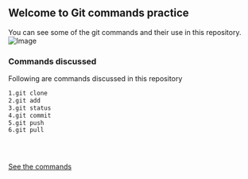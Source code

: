 ## Welcome to Git commands practice

You can see some of the git commands and their use in this repository.
![Image](https://github.githubassets.com/images/icons/emoji/octocat.png)


### Commands discussed

Following are commands discussed in this repository

```markdown
1.git clone
2.git add
3.git status
4.git commit
5.git push
6.git pull


 
```
[See the commands](https://susmi7.github.io/Git-commands-practice/hello.html)





